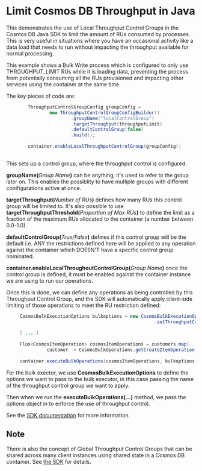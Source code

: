# Limit Cosmos DB Throughput in Java

This demonstrates the use of Local Throughput Control Groups in the Cosmos DB Java SDK to limit the amount of RUs consumed by processes. This is very useful in situations where you have an occasional activity like a data load that needs to run without impacting the throughput available for normal processing.

This example shows a Bulk Write process which is configured to only use THROUGHPUT_LIMIT RUs while it is loading data, preventing the process from potentially consuming all the RUs provisioned and impacting other services using the container at the same time.

The key pieces of code are:

```java
        ThroughputControlGroupConfig groupConfig =
                new ThroughputControlGroupConfigBuilder()
                        .groupName("localControlGroup")
                        .targetThroughput(throughputLimit)
                        .defaultControlGroup(false)
                        .build();
         
        container.enableLocalThroughputControlGroup(groupConfig);
        
```
This sets up a control group, where the throughput control is configured. 

 **groupName(**_Group Name_**)** can be anything, it's used to refer to the group later on. This enables the possiblity to have multiple groups with different conifigurations active at once. 

 **targetThroughput(**_Number of RUs_**)**  defines how many RUs this control group will be limited to. It's also possible to use **targetThroughputThreshold(**_Proportion of Max RUs_**)** to define the limit as a fraction of the maximum RUs allocated to the container (a number between 0.0-1.0).
 
 **defaultControlGroup(**_True/False_**)** defines if this control group will be the default i.e. ANY the restrictions defined here will be applied to any operation against the container which DOESN'T have a specific control group nominated. 
 
 **container.enableLocalThroughoutControlGroup(**_Group Name_**)**  once the control group is defined, it must be enabled against the container instance we are using to run our operations.
 
 Once this is done, we can define any operations as being controlled by this Throughput Control Group, and the SDK will automatically apply client-side limiting of those operations to meet the RU restriction defined:
 
  
 ```java
      CosmosBulkExecutionOptions bulkoptions = new CosmosBulkExecutionOptions()
                                                        .setThroughputControlGroupName("localControlGroup");
      
      [ ... ]
      
      Flux<CosmosItemOperation> cosmosItemOperations = customers.map(
                customer -> CosmosBulkOperations.getCreateItemOperation(customer, new PartitionKey(customer.getId())));
                
      container.executeBulkOperations(cosmosItemOperations, bulkoptions).blockLast();
```
 For the bulk exector, we use **CosmosBulkExecutionOptions** to define the options we want to pass to the bulk executor, in this case passing the name of the throughput control group we want to apply.
 
 Then when we run the **executeBulkOperations(...)** method, we pass the options object in to enforce the use of throughput control.
 
 See the [SDK documentation](https://azuresdkdocs.blob.core.windows.net/$web/java/azure-cosmos/latest/com/azure/cosmos/ThroughputControlGroupConfigBuilder.html) for more information. 

## Note
There is also the concept of Global Throughput Control Groups that can be shared across many client instances using shared state in a Cosmos DB container. See [the SDK](https://azuresdkdocs.blob.core.windows.net/$web/java/azure-cosmos/latest/com/azure/cosmos/GlobalThroughputControlConfigBuilder.html) for details.
